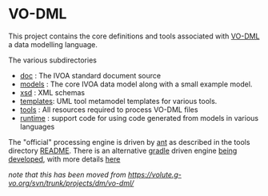 VO-DML
======

This project contains the core definitions and tools associated with
[VO-DML](https://www.ivoa.net/documents/VODML/index.html) a data modelling
language.

The various subdirectories

* [doc](./doc)      : The IVOA standard document source
* [models](./models)   : The core IVOA data model along with a small example model.
* [xsd](./xsd)      : XML schemas
* [templates](./templates): UML tool metamodel templates for various tools.
* [tools](./tools)    : All resources required to process VO-DML files
* [runtime](./runtime) : support code for using code generated from models in various languages

The "official" processing engine is driven by [ant](https://ant.apache.org) as described in the tools directory
[README](./tools/README.txt). There is an alternative [gradle](https://gradle.org) driven engine
[being developed](./tools/gradletooling), with more details [here](./tools/gradletooling/ReadMe.md)

_note that this has been moved from https://volute.g-vo.org/svn/trunk/projects/dm/vo-dml/_
